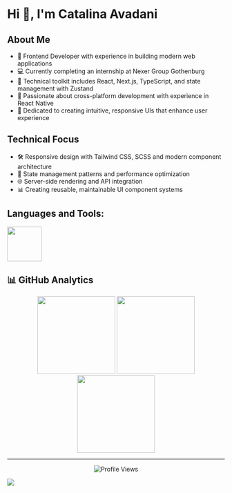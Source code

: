 # Hi 👋, I'm Catalina Avadani

## About Me
- 🚀 Frontend Developer with experience in building modern web applications
- 💻 Currently completing an internship at Nexer Group Gothenburg
- 🔧 Technical toolkit includes React, Next.js, TypeScript, and state management with Zustand
- 📱 Passionate about cross-platform development with experience in React Native
- 🎨 Dedicated to creating intuitive, responsive UIs that enhance user experience

## Technical Focus
- 🛠️ Responsive design with Tailwind CSS, SCSS and modern component architecture
- 🔄 State management patterns and performance optimization
- 🌐 Server-side rendering and API integration
- 📊 Creating reusable, maintainable UI component systems

## Languages and Tools:
<p align="left">
  <a href="https://skillicons.dev">
    <img height="80em" src="https://skillicons.dev/icons?i=javascript,typescript,react,nextjs,tailwindcss,html,css,sass,materialui,mongodb,postgresql,nodejs,express,figma,git,github,kotlin,androidstudio,vscode&theme=light&perline=12" />
  </a>
</p>

## 📊 GitHub Analytics

<div align="center">
  <img height="180em" src="https://github-readme-stats.vercel.app/api?username=catavadani&show_icons=true&count_private=true&theme=vue-dark&hide_border=true&bg_color=0d1117&title_color=58a6ff&icon_color=58a6ff&text_color=c9d1d9"/>
    <img height="180em" src="https://streak-stats.demolab.com/?user=catavadani&theme=dark&hide_border=true&background=0d1117&stroke=58a6ff&ring=58a6ff&fire=58a6ff&currStreakLabel=58a6ff"/>
  <img height="180em" src="https://github-readme-stats.vercel.app/api/top-langs/?username=catavadani&layout=compact&theme=vue-dark&hide_border=true&bg_color=0d1117&title_color=58a6ff&text_color=c9d1d9"/>
  
</div>

<div align="center">

</div>

---

<div align="center">
  <img src="https://komarev.com/ghpvc/?username=catavadani&color=58a6ff&style=flat-square&label=Profile+Views" alt="Profile Views" />
</div>

<!-- Additional tracking pixel (hidden but functional) -->
![](https://hit.yhype.me/github/profile?user_id=YOUR_USER_ID)
